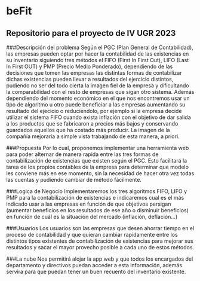 # beFit
## Repositorio para el proyecto de IV UGR 2023

###Descripción del problema
Según el PGC (Plan General de Contabilidad), las empresas pueden optar por hacer la contabilidad de las existencias en su inventario siguiendo tres métodos el FIFO (First In First Out), LIFO (Last In First OUT) y PMP (Precio Medio Ponderado), dependiendo de las decisiones que tomen las empresas las distintas formas de contabilizar dichas existencias pueden llevar a resultados del ejercicio distintos, pudiendo no ser del todo cierta la imagen fiel de la empresa y dificultando la comparabilidad con el resto de empresas que sigan otro sistema. Además dependiendo del momento económico en el que nos encontremos usar un tipo de algoritmo u otro puede beneficiar a las empresas aumentando su resultado del ejecicio o reduciendolo, por ejemplo si la empresa decide utilizar el sistema FIFO cuando exista inflación con el objetivo de dar salida a los productos que se fabricaron a precios más bajos y conservando guardados aquellos que ha costado más producir. La imagen de la compañía mejoraría a simple vista trabajando de esta manera, a priori.

###Propuesta
Por lo cual, proponemos implementar una herramienta web para poder alternar de manera rapida entre las tres formas de contabilización de existencias que existen según el PGC. Esto facilitará la tarea de los propios contables de la empresa para determinar que modelo les conviene más en ese momento, sin la necesidad de hacer otra vez todas las cuentas y pudiendo cambiar de método fácilmente.

###Logica de Negocio
Implementaremos los tres algoritmos FIFO, LIFO y PMP para la contabilización de existencias e indicaremos cual es el más indicado usar a las empresas en función de que objetivos persigan (aumentar beneficios en los resultados de ese año o disminuir beneficios) en función de cuál es la situación del mercado (inflación, deflación...)

###Usuarios
Los usuarios son las empresas que desen ahorrar tiempo en el proceso de contabilidad y que quieran cambiar rapidamente entre los distintos tipos existentes de contabilización de existencias para mejorar sus resultados y sacar el mayor provecho posible a cada uno de estos métodos.

###La nube
Nos permitirá alojar la app web y que todos los encargados del departamento y directivos puedan acceder a esta información, además servira para que puedan tener un buen recuento del inventario existente.

